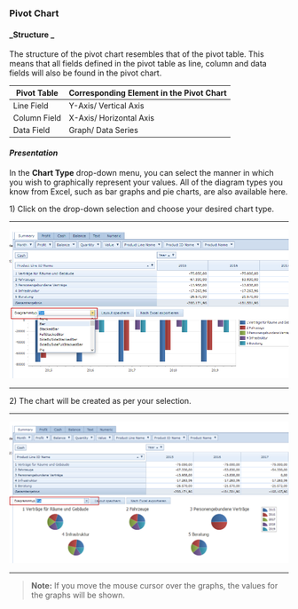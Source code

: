 ### Pivot Chart

#### _Structure _

The structure of the pivot chart resembles that of the pivot table. This means that all fields defined in the pivot table as line, column and data fields will also be found in the pivot chart. 

| Pivot Table | Corresponding Element in the Pivot Chart |
| --- | --- |
| Line Field | Y-Axis/ Vertical Axis |
| Column Field | X-Axis/ Horizontal Axis |
| Data Field | Graph/ Data Series |

#### _Presentation_

In the **Chart Type** drop-down menu, you can select the manner in which you wish to graphically represent your values. All of the diagram types you know from Excel, such as bar graphs and pie charts, are also available here. 

1\) Click on the drop-down selection and choose your desired chart type. 

---

![](/assets/f32.png)

---

2\) The chart will be created as per your selection.

---

![](/assets/f33.png)

---

> **Note:** If you move the mouse cursor over the graphs, the values for the graphs will be shown.



